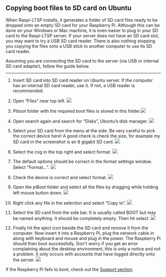 Copying boot files to SD card on Ubuntu
---------------------------------------
When Raspi-LTSP installs, it generates a folder of SD card files ready to be dropped onto an empty SD card for your Raspberry Pi.
Although this can be done on your Windows or Mac machine, it is even easier to plug in your SD card to the Raspi-LTSP server.
If your server does not have an SD card slot, you may want to try a USB SD card reader.
There is also nothing stopping you copying the files onto a USB stick to another computer to use its SD card reader.

Assuming you are connecting the SD card to the server (via USB or internal SD card adapter), follow the guide below.

-------
1.  Insert SD card into SD card reader on Ubuntu server. If the computer
    has an internal SD card reader, use it. If not, a USB reader is
    recommended.

2.  Open “Files” near top left. ![](../images/image26.jpeg)

3.  Piboot folder with the required boot files is stored in this
    folder.![](../images/image27.jpeg)

4.  Open search again and search for “Disks”, Ubuntu’s disk manager.
    ![](../images/image28.jpeg)

5.  Select your SD card from the menu at the side. Be very careful to
    pick the correct device here! A good check is check the size, for
    example my SD card in the screenshot is an 8 gigabit SD card.
    ![](../images/image29.jpeg)

6.  Select the cog in the top right and select format.
    ![](../images/image30.jpeg)

7.  The default options should be correct in the format settings window.
    Select “Format…”. ![](../images/image31.jpeg)

8.  Check the device is correct and select format.
    ![](../images/image32.jpeg)

9.  Open the piBoot folder and select all the files by dragging while
    holding left mouse button down. ![](../images/image33.jpeg)

10. Right click any file in the selection and select “Copy to”.
    ![](../images/image34.jpeg)

11. Select the SD card from the side bar. It is usually called BOOT but
    may be named anything. It should be completely empty. Then hit
    select. ![](../images/image35.jpeg)

12. Finally hit the eject icon beside the SD card and remove it from the
    computer. Now insert it into a Raspberry Pi, plug the network cable
    in along with keyboard and mouse and plug in the power. The
    Raspberry Pi should then boot successfully. Don't worry if you get an error complaining about the desktop environment, this is only a notice and not a problem. It only occurs with accounts that have logged directly onto the server.
    ![](../images/image36.jpeg)

If the Raspberry Pi fails to boot, check out the [Support section](../support.md).
